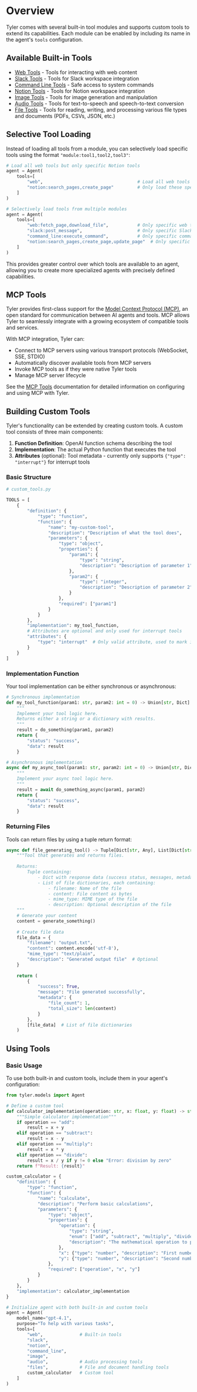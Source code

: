 # Overview

Tyler comes with several built-in tool modules and supports custom tools to extend its capabilities. Each module can be enabled by including its name in the agent's `tools` configuration.

## Available Built-in Tools

- [Web Tools](./web.md) - Tools for interacting with web content
- [Slack Tools](./slack.md) - Tools for Slack workspace integration
- [Command Line Tools](./command-line.md) - Safe access to system commands
- [Notion Tools](./notion.md) - Tools for Notion workspace integration
- [Image Tools](./image.md) - Tools for image generation and manipulation
- [Audio Tools](./audio.md) - Tools for text-to-speech and speech-to-text conversion
- [File Tools](./files.md) - Tools for reading, writing, and processing various file types and documents (PDFs, CSVs, JSON, etc.)

## Selective Tool Loading

Instead of loading all tools from a module, you can selectively load specific tools using the format `"module:tool1,tool2,tool3"`:

```python
# Load all web tools but only specific Notion tools
agent = Agent(
    tools=[
        "web",                                    # Load all web tools
        "notion:search_pages,create_page"         # Only load these specific Notion tools
    ]
)

# Selectively load tools from multiple modules
agent = Agent(
    tools=[
        "web:fetch_page,download_file",           # Only specific web tools
        "slack:post_message",                     # Only specific Slack tool
        "command_line:execute_command",           # Only specific command line tool
        "notion:search_pages,create_page,update_page"  # Only specific Notion tools
    ]
)
```

This provides greater control over which tools are available to an agent, allowing you to create more specialized agents with precisely defined capabilities.

## MCP Tools

Tyler provides first-class support for the [Model Context Protocol (MCP)](https://modelcontextprotocol.io/introduction), an open standard for communication between AI agents and tools. MCP allows Tyler to seamlessly integrate with a growing ecosystem of compatible tools and services.

With MCP integration, Tyler can:
- Connect to MCP servers using various transport protocols (WebSocket, SSE, STDIO)
- Automatically discover available tools from MCP servers
- Invoke MCP tools as if they were native Tyler tools
- Manage MCP server lifecycle

See the [MCP Tools](./mcp.md) documentation for detailed information on configuring and using MCP with Tyler.

## Building Custom Tools

Tyler's functionality can be extended by creating custom tools. A custom tool consists of three main components:

1. **Function Definition**: OpenAI function schema describing the tool
2. **Implementation**: The actual Python function that executes the tool
3. **Attributes** (optional): Tool metadata - currently only supports `{"type": "interrupt"}` for interrupt tools

### Basic Structure

```python
# custom_tools.py

TOOLS = [
    {
        "definition": {
            "type": "function",
            "function": {
                "name": "my-custom-tool",
                "description": "Description of what the tool does",
                "parameters": {
                    "type": "object",
                    "properties": {
                        "param1": {
                            "type": "string",
                            "description": "Description of parameter 1"
                        },
                        "param2": {
                            "type": "integer",
                            "description": "Description of parameter 2"
                        }
                    },
                    "required": ["param1"]
                }
            }
        },
        "implementation": my_tool_function,
        # Attributes are optional and only used for interrupt tools
        "attributes": {
            "type": "interrupt"  # Only valid attribute, used to mark interrupt tools
        }
    }
]
```

### Implementation Function

Your tool implementation can be either synchronous or asynchronous:

```python
# Synchronous implementation
def my_tool_function(param1: str, param2: int = 0) -> Union[str, Dict]:
    """
    Implement your tool logic here.
    Returns either a string or a dictionary with results.
    """
    result = do_something(param1, param2)
    return {
        "status": "success",
        "data": result
    }

# Asynchronous implementation
async def my_async_tool(param1: str, param2: int = 0) -> Union[str, Dict]:
    """
    Implement your async tool logic here.
    """
    result = await do_something_async(param1, param2)
    return {
        "status": "success",
        "data": result
    }
```

### Returning Files

Tools can return files by using a tuple return format:

```python
async def file_generating_tool() -> Tuple[Dict[str, Any], List[Dict[str, Any]]]:
    """Tool that generates and returns files.
    
    Returns:
        Tuple containing:
            - Dict with response data (success status, messages, metadata etc.)
            - List of file dictionaries, each containing:
                - filename: Name of the file
                - content: File content as bytes
                - mime_type: MIME type of the file
                - description: Optional description of the file
    """
    # Generate your content
    content = generate_something()
    
    # Create file data
    file_data = {
        "filename": "output.txt",
        "content": content.encode('utf-8'),
        "mime_type": "text/plain",
        "description": "Generated output file"  # Optional
    }
    
    return (
        {
            "success": True, 
            "message": "File generated successfully",
            "metadata": {
                "file_count": 1,
                "total_size": len(content)
            }
        },
        [file_data]  # List of file dictionaries
    )
```

## Using Tools

### Basic Usage

To use both built-in and custom tools, include them in your agent's configuration:

```python
from tyler.models import Agent

# Define a custom tool
def calculator_implementation(operation: str, x: float, y: float) -> str:
    """Simple calculator implementation"""
    if operation == "add":
        result = x + y
    elif operation == "subtract":
        result = x - y
    elif operation == "multiply":
        result = x * y
    elif operation == "divide":
        result = x / y if y != 0 else "Error: division by zero"
    return f"Result: {result}"

custom_calculator = {
    "definition": {
        "type": "function",
        "function": {
            "name": "calculate",
            "description": "Perform basic calculations",
            "parameters": {
                "type": "object",
                "properties": {
                    "operation": {
                        "type": "string",
                        "enum": ["add", "subtract", "multiply", "divide"],
                        "description": "The mathematical operation to perform"
                    },
                    "x": {"type": "number", "description": "First number"},
                    "y": {"type": "number", "description": "Second number"}
                },
                "required": ["operation", "x", "y"]
            }
        }
    },
    "implementation": calculator_implementation
}

# Initialize agent with both built-in and custom tools
agent = Agent(
    model_name="gpt-4.1",
    purpose="To help with various tasks",
    tools=[
        "web",              # Built-in tools
        "slack",
        "notion",
        "command_line",
        "image",
        "audio",            # Audio processing tools
        "files",            # File and document handling tools
        custom_calculator   # Custom tool
    ]
)
```